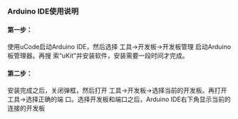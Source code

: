 ###  Arduino IDE使用说明

#### 第一步：
使用uCode启动Arduino  IDE，然后选择  工具->开发板->开发板管理  启动Arduino板管理器。再搜 索“uKit”并安装软件，安装需要一段时间才完成。
![]()

#### 第二步：
安装完成之后，关闭弹框，然后打开  工具->开发板->选择当前的开发板。再打开  工具->选择正确的端 口。选择开发板和端口之后，Arduino   IDE右下角显示当前的连接的开发板
![]()
